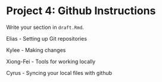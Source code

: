 # Project 4: Github Instructions

Write your section in `draft.Rmd`.

Elias - Setting up Git repositories

Kylee - Making changes

Xiong-Fei - Tools for working locally

Cyrus - Syncing your local files with github
